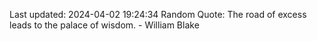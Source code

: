 Last updated: 2024-04-02 19:24:34
Random Quote: The road of excess leads to the palace of wisdom. - William Blake
